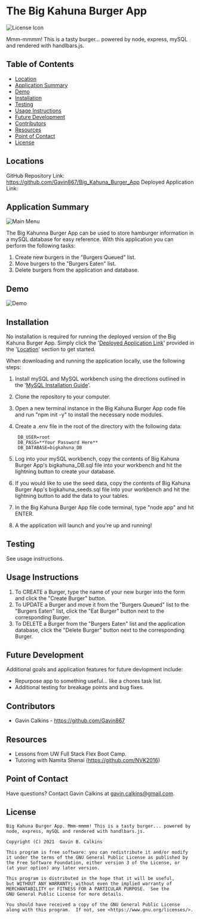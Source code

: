 # The Big Kahuna Burger App

![License Icon](https://img.shields.io/badge/license-GPL3.0-informational.svg)

Mmm-mmmm! This is a tasty burger... powered by node, express, mySQL and rendered with handlbars.js.

## Table of Contents

- [Location](#locations)
- [Application Summary](#application-summary)
- [Demo](#demo)
- [Installation](#installation)
- [Testing](#testing)
- [Usage Instructions](#usage-instructions)
- [Future Development](#future-development)
- [Contributors](#contributors)
- [Resources](#resources)
- [Point of Contact](#point-of-contact)
- [License](#license)

## Locations

GitHub Repository Link: https://github.com/Gavin867/Big_Kahuna_Burger_App
Deployed Application Link: 

## Application Summary

![Main Menu](https://github.com/Gavin867/Big_Kahuna_Burger_App/blob/main/public/assets/images/readme-images/main-page.png)

The Big Kahunna Burger App can be used to store hamburger information in a mySQL database for easy reference. With this application you can perform the following tasks:

1. Create new burgers in the "Burgers Queued" list.
2. Move burgers to the "Burgers Eaten" list.
3. Delete burgers from the application and database.

## Demo

![Demo](https://github.com/Gavin867/Big_Kahuna_Burger_App/blob/main/public/assets/images/readme-images/bkb-demo.gif)

## Installation

No installation is required for running the deployed version of the Big Kahuna Burger App. Simply click the '[Deployed Application Link]()' provided in the '[Location](#location)' section to get started.

When downloading and running the application locally, use the following steps:

1. Install mySQL and MySQL workbench using the directions outlined in the '[MySQL Installation Guide](https://dev.mysql.com/doc/mysql-installation-excerpt/5.7/en/)'.
2. Clone the repository to your computer.
3. Open a new terminal instance in the Big Kahuna Burger App code file and run "npm init -y" to install the necessary node modules.
4. Create a .env file in the root of the directory with the following data:

        DB_USER=root
        DB_PASS=**Your Password Here**
        DB_DATABASE=bigkahuna_DB

6. Log into your mySQL workbench, copy the contents of Big Kahuna Burger App's bigkahuna_DB.sql file into your workbench and hit the lightning button to create your database.
7. If you would like to use the seed data, copy the contents of Big Kahuna Burger App's bigkahuna_seeds.sql file into your workbench and hit the lightning button to add the data to your tables.
8. In the Big Kahuna Burger App file code terminal, type "node app" and hit ENTER.
9. A the application will launch and you're up and running!

## Testing

See usage instructions.

## Usage Instructions

1. To CREATE a Burger, type the name of your new burger into the form and click the "Create Burger" button.
2. To UPDATE a Burger and move it from the "Burgers Queued" list to the "Burgers Eaten" list, click the "Eat Burger" button next to the corresponding Burger.
3. To DELETE a Burger from the "Burgers Eaten" list and the application database, click the "Delete Burger" button next to the corresponding Burger.

## Future Development

Additional goals and application features for future devlopment include:

- Repurpose app to something useful... like a chores task list.
- Additional testing for breakage points and bug fixes.

## Contributors

- Gavin Calkins - https://github.com/Gavin867

## Resources

- Lessons from UW Full Stack Flex Boot Camp.
- Tutoring with Namita Shenai (https://github.com/NVK2016)


## Point of Contact

Have questions? Contact Gavin Calkins at [gavin.calkins@gmail.com](mailto:gavin.calkins@gmail.com?subject=Hi%20Gavin!%20I%20have%20a%20question%20about%20The%20Big%20Kahuna%20Burger%20App!).
 
## License

    Big Kahuna Burger App. Mmm-mmmm! This is a tasty burger... powered by node, express, mySQL and rendered with handlbars.js.

    Copyright (C) 2021  Gavin B. Calkins 

    This program is free software: you can redistribute it and/or modify
    it under the terms of the GNU General Public License as published by
    the Free Software Foundation, either version 3 of the License, or
    (at your option) any later version.

    This program is distributed in the hope that it will be useful,
    but WITHOUT ANY WARRANTY; without even the implied warranty of
    MERCHANTABILITY or FITNESS FOR A PARTICULAR PURPOSE.  See the
    GNU General Public License for more details.

    You should have received a copy of the GNU General Public License
    along with this program.  If not, see <https://www.gnu.org/licenses/>.